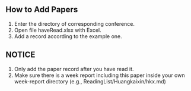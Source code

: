 ## How to Add Papers

1. Enter the directory of corresponding conference.
2. Open file haveRead.xlsx with Excel.
3. Add a record according to the example one.

## NOTICE

1. Only add the paper record after you have read it.
2. Make sure there is a week report including this paper inside your own week-report directory (e.g., ReadingList/Huangkaixin/hkx.md)
